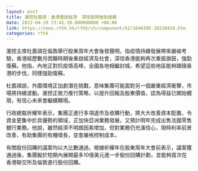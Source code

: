 ```yaml
---
layout: post
title: 滙控杜嘉祺：香港重啟經濟　深信能夠強勁復蘇
date: 2022-04-29 23:41:10.000000000 +08:00
link: https://news.rthk.hk/rthk/ch/component/k2/1646395-20220429.htm
categories: rthk
---
```


滙控主席杜嘉祺在倫敦舉行股東周年大會後發聲明，指疫情持續發展帶來嚴峻考驗，香港經歷數月困難時期後重啟經濟及社會，深信香港能夠再次重振旗鼓，強勁復蘇。他指，內地正對抗疫情高峰，全國各地相繼封城，希望這些地區能夠跟隨香港的步伐，同樣強勁復蘇。

杜嘉祺說，外圍環境正加劇潛在挑戰，意味集團可能面對另一個嚴重經濟衝擊，市場將持續波動。滙控正致力推行策略，以提升回報及股東價值，認為得益已開始體現，有信心未來會繼續顯現。

行政總裁祈耀年表示，集團正進行多項退市及收購行動，將大大改善資本配置，令資金更集中於具優勢的領域，正加快亞洲業務發展，又預計明年完成出售法國零售銀行業務。他說，雖然經濟不明朗因素增加，但對業務仍充滿信心，現時利率前景改善，有助集團的有機增長，並會嚴格控制成本。

有關股份回購的議案均以大比數通過。根據祈耀年在股東周年大會前表示，議案獲通過後，集團擬於短期內展開最多10億美元進一步股份回購計劃，並能夠首次在香港聯交所及倫敦進行股份回購。
